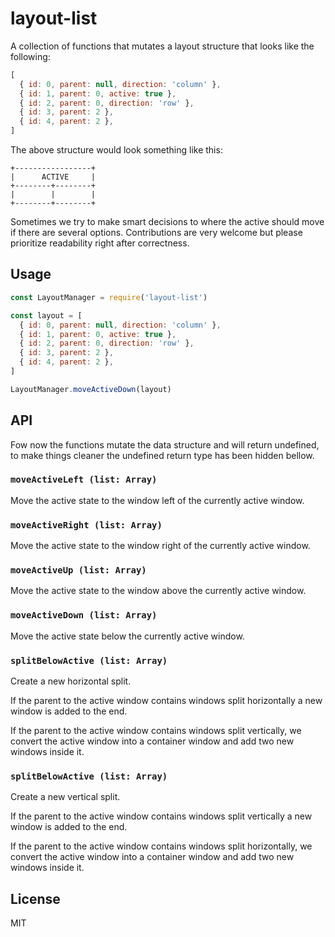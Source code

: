 # layout-list

A collection of functions that mutates a layout structure that looks like
the following:

```js
[
  { id: 0, parent: null, direction: 'column' },
  { id: 1, parent: 0, active: true },
  { id: 2, parent: 0, direction: 'row' },
  { id: 3, parent: 2 },
  { id: 4, parent: 2 },
]
```

The above structure would look something like this:

```
+-----------------+
|      ACTIVE     |
+--------+--------+
|        |        |
+--------+--------+
```

Sometimes we try to make smart decisions to where the active should move if
there are several options. Contributions are very welcome but please
prioritize readability right after correctness.

## Usage

```js
const LayoutManager = require('layout-list')

const layout = [
  { id: 0, parent: null, direction: 'column' },
  { id: 1, parent: 0, active: true },
  { id: 2, parent: 0, direction: 'row' },
  { id: 3, parent: 2 },
  { id: 4, parent: 2 },
]

LayoutManager.moveActiveDown(layout)
```

## API

Fow now the functions mutate the data structure and will return undefined,
to make things cleaner the undefined return type has been hidden bellow.

### `moveActiveLeft (list: Array)`

Move the active state to the window left of the currently active window.

### `moveActiveRight (list: Array)`

Move the active state to the window right of the currently active window.

### `moveActiveUp (list: Array)`

Move the active state to the window above the currently active window.

### `moveActiveDown (list: Array)`

Move the active state below the currently active window.

### `splitBelowActive (list: Array)`

Create a new horizontal split.

If the parent to the active window contains windows split horizontally a new
window is added to the end.

If the parent to the active window contains windows split vertically, we
convert the active window into a container window and add two new windows
inside it.

### `splitBelowActive (list: Array)`

Create a new vertical split.

If the parent to the active window contains windows split vertically a new
window is added to the end.

If the parent to the active window contains windows split horizontally, we
convert the active window into a container window and add two new windows
inside it.

## License

MIT
